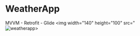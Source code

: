 # WeatherApp
MVVM - Retrofit - Glide 
<img width="140" height="100" src="![weatherapp](https://github.com/omerdogans/WeatherApp/assets/39188613/38c25e4c-a342-47b0-8a8b-53efff01a8d9")>

